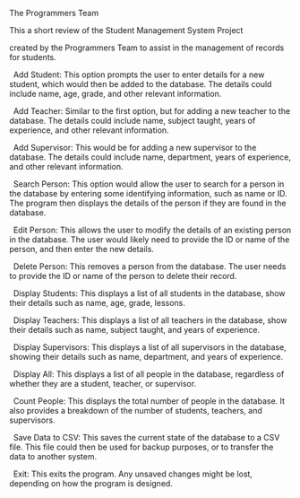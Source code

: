 ﻿The Programmers Team

This a short review of the Student Management System Project 

created by the Programmers Team to assist in the management of records for students.

` `Add Student: This option prompts the user to enter details for a new student, which would then be added to the database. The details could include name, age, grade, and other relevant information.

` `Add Teacher: Similar to the first option, but for adding a new teacher to the database. The details could include name, subject taught, years of experience, and other relevant information.

` `Add Supervisor: This would be for adding a new supervisor to the database. The details could include name, department, years of experience, and other relevant information.

` `Search Person: This option would allow the user to search for a person in the database by entering some identifying information, such as name or ID. The program then displays the details of the person if they are found in the database.

` `Edit Person: This allows the user to modify the details of an existing person in the database. The user would likely need to provide the ID or name of the person, and then enter the new details.

` `Delete Person: This removes a person from the database. The user needs to provide the ID or name of the person to delete their record.

` `Display Students: This displays a list of all students in the database, show their details such as name, age, grade, lessons.

` `Display Teachers: This displays a list of all teachers in the database, show their details such as name, subject taught, and years of experience.

` `Display Supervisors: This displays a list of all supervisors in the database, showing their details such as name, department, and years of experience.

` `Display All: This displays a list of all people in the database, regardless of whether they are a student, teacher, or supervisor.

` `Count People: This displays the total number of people in the database. It also provides a breakdown of the number of students, teachers, and supervisors.

` `Save Data to CSV: This saves the current state of the database to a CSV file. This file could then be used for backup purposes, or to transfer the data to another system.

` `Exit: This exits the program. Any unsaved changes might be lost, depending on how the program is designed.
